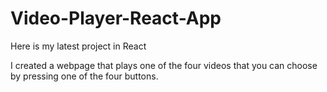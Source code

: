 # Video-Player-React-App
Here is my latest project in React

I created a webpage that plays one of the four videos that you can choose by pressing one of the four buttons.
